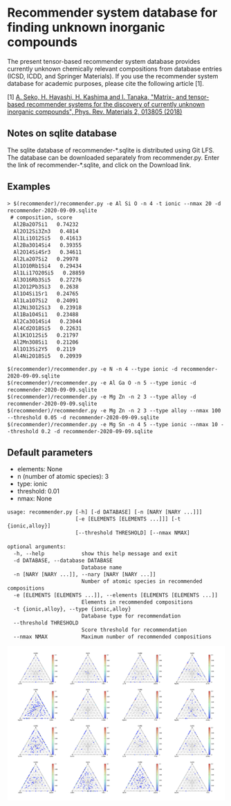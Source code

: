 # Recommender system database for finding unknown inorganic compounds

The present tensor-based recommender system database provides currently unknown chemically relevant compositions from database entries (ICSD, ICDD, and Springer Materials). 
If you use the recommender system database for academic purposes, please cite the following article [1].

[1] [A. Seko, H. Hayashi, H. Kashima and I. Tanaka, "Matrix- and tensor-based recommender systems for the discovery of currently unknown inorganic compounds", Phys. Rev. Materials 2, 013805 (2018)](https://journals.aps.org/prmaterials/abstract/10.1103/PhysRevMaterials.2.013805) 

## Notes on sqlite database
The sqlite database of recommender-\*.sqlite is distributed using Git LFS. 
The database can be downloaded separately from recommender.py. 
Enter the link of recommender-\*.sqlite, and click on the Download link.

## Examples
```
> $(recommender)/recommender.py -e Al Si O -n 4 -t ionic --nmax 20 -d recommender-2020-09-09.sqlite
 # composition, score
  Al2Ba2O7Si1   0.74232
  Al2O12Si3Zn3   0.4814
  Al1Li1O12Si5   0.41613
  Al2Ba3O14Si4   0.39355
  Al2O14Si4Sr3   0.34611
  Al2La2O7Si2   0.29978
  Al1O10Rb1Si4   0.29434
  Al1Li17O20Si5   0.28859
  Al3O16Rb3Si5   0.27276
  Al2O12Pb3Si3   0.2638
  Al1O4Si1Sr1   0.24765
  Al1La1O7Si2   0.24091
  Al2Ni3O12Si3   0.23918
  Al1Ba1O4Si1   0.23488
  Al2Ca3O14Si4   0.23044
  Al4Cd2O18Si5   0.22631
  Al1K1O12Si5   0.21797
  Al2Mn3O8Si1   0.21206
  Al1O13Si2Y5   0.2119
  Al4Ni2O18Si5   0.20939
```

```
$(recommender)/recommender.py -e N -n 4 --type ionic -d recommender-2020-09-09.sqlite
$(recommender)/recommender.py -e Al Ga O -n 5 --type ionic -d recommender-2020-09-09.sqlite
$(recommender)/recommender.py -e Mg Zn -n 2 3 --type alloy -d recommender-2020-09-09.sqlite
$(recommender)/recommender.py -e Mg Zn -n 2 3 --type alloy --nmax 100 --threshold 0.05 -d recommender-2020-09-09.sqlite
$(recommender)/recommender.py -e Mg Sn -n 4 5 --type ionic --nmax 10 --threshold 0.2 -d recommender-2020-09-09.sqlite
```
## Default parameters
- elements: None
- n (number of atomic species): 3
- type: ionic
- threshold: 0.01
- nmax: None

```
usage: recommender.py [-h] [-d DATABASE] [-n [NARY [NARY ...]]]
                      [-e [ELEMENTS [ELEMENTS ...]]] [-t {ionic,alloy}]
                      [--threshold THRESHOLD] [--nmax NMAX]

optional arguments:
  -h, --help            show this help message and exit
  -d DATABASE, --database DATABASE
                        Database name
  -n [NARY [NARY ...]], --nary [NARY [NARY ...]]
                        Number of atomic species in recommended compositions
  -e [ELEMENTS [ELEMENTS ...]], --elements [ELEMENTS [ELEMENTS ...]]
                        Elements in recommended compositions
  -t {ionic,alloy}, --type {ionic,alloy}
                        Database type for recommendation
  --threshold THRESHOLD
                        Score threshold for recommendation
  --nmax NMAX           Maximum number of recommended compositions
```

![image](ps3nitrides-map1.png)
